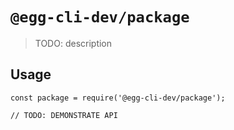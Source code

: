 # `@egg-cli-dev/package`

> TODO: description

## Usage

```
const package = require('@egg-cli-dev/package');

// TODO: DEMONSTRATE API
```
